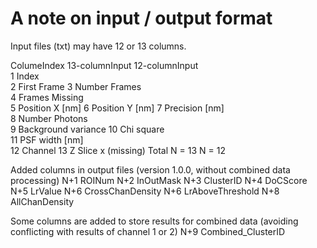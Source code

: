 # A note on input / output format

Input files (txt) may have 12 or 13 columns.

ColumeIndex		13-columnInput		12-columnInput		
1				Index				
2				First Frame	
3				Number Frames	
4				Frames Missing	
5				Position X [nm]	
6				Position Y [nm]	
7				Precision [nm]	
8				Number Photons	
9				Background variance	
10				Chi square	
11				PSF width [nm]	
12				Channel	
13				Z Slice				x (missing)
Total			N = 13				N = 12

Added columns in output files (version 1.0.0, without combined data processing)
N+1				ROINum
N+2				InOutMask
N+3				ClusterID
N+4				DoCScore
N+5				LrValue
N+6				CrossChanDensity
N+6				LrAboveThreshold
N+8				AllChanDensity

Some columns are added to store results for combined data (avoiding conflicting with results of channel 1 or 2)
N+9				Combined_ClusterID